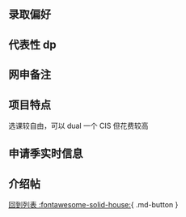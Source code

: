 ## 录取偏好

## 代表性 dp

## 网申备注

## 项目特点

选课较自由，可以 dual 一个 CIS 但花费较高

## 申请季实时信息

## 介绍帖

[回到列表 :fontawesome-solid-house:](选校梯度.md){ .md-button }
